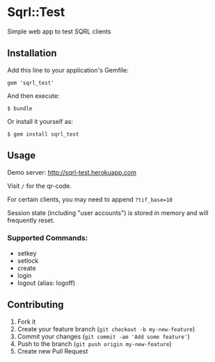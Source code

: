 # Sqrl::Test

Simple web app to test SQRL clients

## Installation

Add this line to your application's Gemfile:

    gem 'sqrl_test'

And then execute:

    $ bundle

Or install it yourself as:

    $ gem install sqrl_test

## Usage

Demo server: http://sqrl-test.herokuapp.com

Visit `/` for the qr-code.

For certain clients, you may need to append `?tif_base=10`

Session state (including "user accounts") is stored in memory and will frequently reset.

### Supported Commands:

- setkey
- setlock
- create
- login
- logout (alias: logoff)

## Contributing

1. Fork it
2. Create your feature branch (`git checkout -b my-new-feature`)
3. Commit your changes (`git commit -am 'Add some feature'`)
4. Push to the branch (`git push origin my-new-feature`)
5. Create new Pull Request

